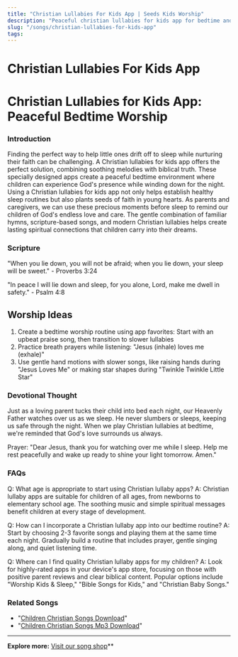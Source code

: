 ```yaml
---
title: "Christian Lullabies For Kids App | Seeds Kids Worship"
description: "Peaceful christian lullabies for kids app for bedtime and quiet moments. Christian music to comfort and nurture young children's faith."
slug: "/songs/christian-lullabies-for-kids-app"
tags:
---
```


# Christian Lullabies For Kids App

# Christian Lullabies for Kids App: Peaceful Bedtime Worship

### Introduction
Finding the perfect way to help little ones drift off to sleep while nurturing their faith can be challenging. A Christian lullabies for kids app offers the perfect solution, combining soothing melodies with biblical truth. These specially designed apps create a peaceful bedtime environment where children can experience God's presence while winding down for the night. Using a Christian lullabies for kids app not only helps establish healthy sleep routines but also plants seeds of faith in young hearts. As parents and caregivers, we can use these precious moments before sleep to remind our children of God's endless love and care. The gentle combination of familiar hymns, scripture-based songs, and modern Christian lullabies helps create lasting spiritual connections that children carry into their dreams.

### Scripture
"When you lie down, you will not be afraid; when you lie down, your sleep will be sweet." - Proverbs 3:24

"In peace I will lie down and sleep, for you alone, Lord, make me dwell in safety." - Psalm 4:8

## Worship Ideas
1. Create a bedtime worship routine using app favorites: Start with an upbeat praise song, then transition to slower lullabies
2. Practice breath prayers while listening: "Jesus (inhale) loves me (exhale)"
3. Use gentle hand motions with slower songs, like raising hands during "Jesus Loves Me" or making star shapes during "Twinkle Twinkle Little Star"

### Devotional Thought
Just as a loving parent tucks their child into bed each night, our Heavenly Father watches over us as we sleep. He never slumbers or sleeps, keeping us safe through the night. When we play Christian lullabies at bedtime, we're reminded that God's love surrounds us always.

Prayer: "Dear Jesus, thank you for watching over me while I sleep. Help me rest peacefully and wake up ready to shine your light tomorrow. Amen."

### FAQs
Q: What age is appropriate to start using Christian lullaby apps?
A: Christian lullaby apps are suitable for children of all ages, from newborns to elementary school age. The soothing music and simple spiritual messages benefit children at every stage of development.

Q: How can I incorporate a Christian lullaby app into our bedtime routine?
A: Start by choosing 2-3 favorite songs and playing them at the same time each night. Gradually build a routine that includes prayer, gentle singing along, and quiet listening time.

Q: Where can I find quality Christian lullaby apps for my children?
A: Look for highly-rated apps in your device's app store, focusing on those with positive parent reviews and clear biblical content. Popular options include "Worship Kids & Sleep," "Bible Songs for Kids," and "Christian Baby Songs."

### Related Songs

- "[Children Christian Songs Download](/songs/children-christian-songs-download/)"
- "[Children Christian Songs Mp3 Download](/songs/children-christian-songs-mp3-download/)"

---

**Explore more:** [Visit our song shop](https://seedskidsworship.com/shop)**

<!-- Schema Markup -->
<script type="application/ld+json">
{
  "@context": "https://schema.org",
  "@type": "MusicRecording",
  "name": "Christian Lullabies For Kids App",
  "byArtist": {
    "@type": "MusicGroup",
    "name": "Seeds Kids Worship"
  },
  "isFamilyFriendly": true,
  "url": "https://seedskidsworship.com/songs/christian-lullabies-for-kids-app/"
}
</script>